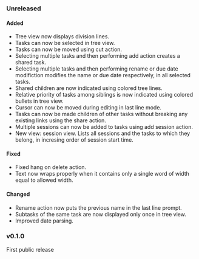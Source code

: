 ### Unreleased

#### Added

- Tree view now displays division lines.
- Tasks can now be selected in tree view.
- Tasks can now be moved using cut action.
- Selecting multiple tasks and then performing add action creates a shared task.
- Selecting multiple tasks and then performing rename or due date modifiction modifies the name or due date respectively, in all selected tasks.
- Shared children are now indicated using colored tree lines.
- Relative priority of tasks among siblings is now indicated using colored bullets in tree view.
- Cursor can now be moved during editing in last line mode.
- Tasks can now be made children of other tasks without breaking any existing links using the share action.
- Multiple sessions can now be added to tasks using add session action.
- New view: session view. Lists all sessions and the tasks to which they belong, in incresing order of session start time.

#### Fixed

- Fixed hang on delete action.
- Text now wraps properly when it contains only a single word of width equal to allowed width.

#### Changed

- Rename action now puts the previous name in the last line prompt.
- Subtasks of the same task are now displayed only once in tree view.
- Improved date parsing.

### v0.1.0

First public release
